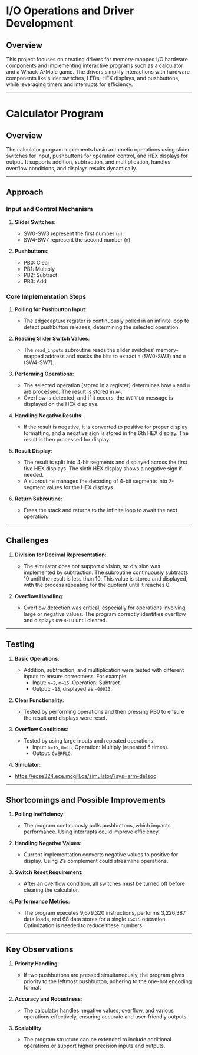 # I/O Operations and Driver Development

## Overview
This project focuses on creating drivers for memory-mapped I/O hardware components and implementing interactive programs such as a calculator and a Whack-A-Mole game. The drivers simplify interactions with hardware components like slider switches, LEDs, HEX displays, and pushbuttons, while leveraging timers and interrupts for efficiency.

---

# Calculator Program

## Overview
The calculator program implements basic arithmetic operations using slider switches for input, pushbuttons for operation control, and HEX displays for output. It supports addition, subtraction, and multiplication, handles overflow conditions, and displays results dynamically.

---

## Approach

### Input and Control Mechanism
1. **Slider Switches**:
   - SW0-SW3 represent the first number (`n`).
   - SW4-SW7 represent the second number (`m`).

2. **Pushbuttons**:
   - PB0: Clear
   - PB1: Multiply
   - PB2: Subtract
   - PB3: Add

### Core Implementation Steps
1. **Polling for Pushbutton Input**:
   - The edgecapture register is continuously polled in an infinite loop to detect pushbutton releases, determining the selected operation.

2. **Reading Slider Switch Values**:
   - The `read_inputs` subroutine reads the slider switches' memory-mapped address and masks the bits to extract `n` (SW0-SW3) and `m` (SW4-SW7).

3. **Performing Operations**:
   - The selected operation (stored in a register) determines how `n` and `m` are processed. The result is stored in `A4`.
   - Overflow is detected, and if it occurs, the `OVERFLO` message is displayed on the HEX displays.

4. **Handling Negative Results**:
   - If the result is negative, it is converted to positive for proper display formatting, and a negative sign is stored in the 6th HEX display. The result is then processed for display.

5. **Result Display**:
   - The result is split into 4-bit segments and displayed across the first five HEX displays. The sixth HEX display shows a negative sign if needed.
   - A subroutine manages the decoding of 4-bit segments into 7-segment values for the HEX displays.

6. **Return Subroutine**:
   - Frees the stack and returns to the infinite loop to await the next operation.

---

## Challenges

1. **Division for Decimal Representation**:
   - The simulator does not support division, so division was implemented by subtraction. The subroutine continuously subtracts 10 until the result is less than 10. This value is stored and displayed, with the process repeating for the quotient until it reaches 0.

2. **Overflow Handling**:
   - Overflow detection was critical, especially for operations involving large or negative values. The program correctly identifies overflow and displays `OVERFLO` until cleared.

---

## Testing

1. **Basic Operations**:
   - Addition, subtraction, and multiplication were tested with different inputs to ensure correctness. For example:
     - Input: `n=2`, `m=15`, Operation: Subtract.
     - Output: `-13`, displayed as `-00013`.

2. **Clear Functionality**:
   - Tested by performing operations and then pressing PB0 to ensure the result and displays were reset.

3. **Overflow Conditions**:
   - Tested by using large inputs and repeated operations:
     - Input: `n=15`, `m=15`, Operation: Multiply (repeated 5 times).
     - Output: `OVERFLO`.
4.  **Simulator**:
   - https://ecse324.ece.mcgill.ca/simulator/?sys=arm-de1soc

---

## Shortcomings and Possible Improvements

1. **Polling Inefficiency**:
   - The program continuously polls pushbuttons, which impacts performance. Using interrupts could improve efficiency.

2. **Handling Negative Values**:
   - Current implementation converts negative values to positive for display. Using 2’s complement could streamline operations.

3. **Switch Reset Requirement**:
   - After an overflow condition, all switches must be turned off before clearing the calculator.

4. **Performance Metrics**:
   - The program executes 9,679,320 instructions, performs 3,226,387 data loads, and 68 data stores for a single `15x15` operation. Optimization is needed to reduce these numbers.

---

## Key Observations

1. **Priority Handling**:
   - If two pushbuttons are pressed simultaneously, the program gives priority to the leftmost pushbutton, adhering to the one-hot encoding format.

2. **Accuracy and Robustness**:
   - The calculator handles negative values, overflow, and various operations effectively, ensuring accurate and user-friendly outputs.

3. **Scalability**:
   - The program structure can be extended to include additional operations or support higher precision inputs and outputs.


